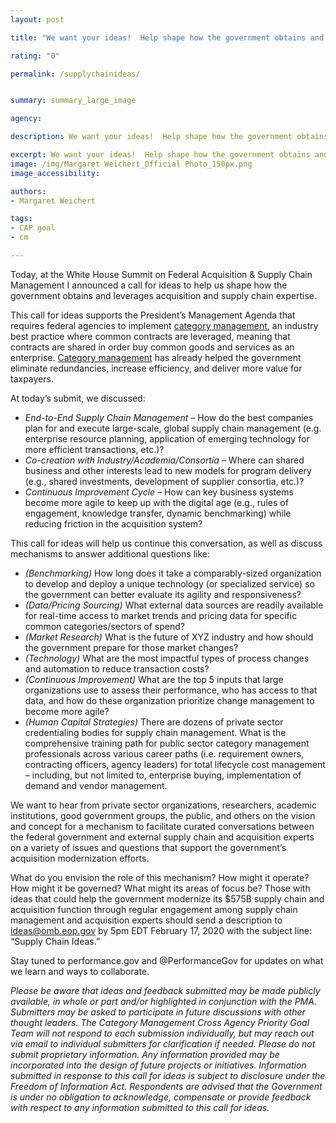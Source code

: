 ```yaml
---
layout: post

title: "We want your ideas!  Help shape how the government obtains and leverages acquisition and supply chain expertise."

rating: "0"

permalink: /supplychainideas/


summary: summary_large_image

agency:

description: We want your ideas!  Help shape how the government obtains and leverages acquisition and supply chain expertise.

excerpt: We want your ideas!  Help shape how the government obtains and leverages acquisition and supply chain expertise.
image: /img/Margaret Weichert_Official Photo_150px.png
image_accessibility:

authors:
- Margaret Weichert

tags:
- CAP goal
- cm

---
```


Today, at the White House Summit on Federal Acquisition & Supply Chain Management I announced a call for ideas to help us shape how the government obtains and leverages acquisition and supply chain expertise.

This call for ideas supports the President’s Management Agenda that requires federal agencies to implement [category management](https://www.performance.gov/CAP/category-management/), an industry best practice where common contracts are leveraged, meaning that contracts are shared in order buy common goods and services as an enterprise. [Category management](https://www.performance.gov/CAP/category-management/) has already helped the government eliminate redundancies, increase efficiency, and deliver more value for taxpayers.

At today’s submit, we discussed:
* *End-to-End Supply Chain Management* – How do the best companies plan for and execute large-scale, global supply chain management (e.g. enterprise resource planning, application of emerging technology for more efficient transactions, etc.)?   
* *Co-creation with Industry/Academia/Consortia* – Where can shared business and other interests lead to new models for program delivery (e.g., shared investments, development of supplier consortia, etc.)?
* *Continuous Improvement Cycle* – How can key business systems become more agile to keep up with the digital age (e.g., rules of engagement, knowledge transfer, dynamic benchmarking) while reducing friction in the acquisition system?

This call for ideas will help us continue this conversation, as well as discuss mechanisms to answer additional questions like:
* *(Benchmarking)* How long does it take a comparably-sized organization to develop and deploy a unique technology (or specialized service) so the government can better evaluate its agility and responsiveness?   
* *(Data/Pricing Sourcing)* What external data sources are readily available for real-time access to market trends and pricing data for specific common categories/sectors of spend?
* *(Market Research)* What is the future of XYZ industry and how should the government prepare for those market changes?
* *(Technology)*  What are the most impactful types of process changes and automation to reduce transaction costs?  
* *(Continuous Improvement)*  What are the top 5 inputs that large organizations use to assess their performance, who has access to that data, and how do these organization prioritize change management to become more agile?
* *(Human Capital Strategies)* There are dozens of private sector credentialing bodies for supply chain management.  What is the comprehensive training path for public sector category management professionals across various career paths (i.e. requirement owners, contracting officers, agency leaders) for total lifecycle cost management – including, but not limited to, enterprise buying, implementation of demand and vendor management.

We want to hear from private sector organizations, researchers, academic institutions, good government groups, the public, and others on the vision and concept for a mechanism to facilitate curated conversations between the federal government and external supply chain and acquisition experts on a variety of issues and questions that support the government’s acquisition modernization efforts.   

What do you envision the role of this mechanism? How might it operate? How might it be governed? What might its areas of focus be? Those with ideas that could help the government modernize its $575B supply chain and acquisition function through regular engagement among supply chain management and acquisition experts should send a description to [ideas@omb.eop.gov](mailto:ideas@omb.eop.gov) by 5pm EDT February 17, 2020 with the subject line: “Supply Chain Ideas.”

Stay tuned to performance.gov and @PerformanceGov for updates on what we learn and ways to collaborate.


*Please be aware that ideas and feedback submitted may be made publicly available, in whole or part and/or highlighted in conjunction with the PMA. Submitters may be asked to participate in future discussions with other thought leaders.  The Category Management Cross Agency Priority Goal Team will not respond to each submission individually, but may reach out via email to individual submitters for clarification if needed. Please do not submit proprietary information. Any information provided may be incorporated into the design of future projects or initiatives. Information submitted in response to this call for ideas is subject to disclosure under the Freedom of Information Act. Respondents are advised that the Government is under no obligation to acknowledge, compensate or provide feedback with respect to any information submitted to this call for ideas.*
